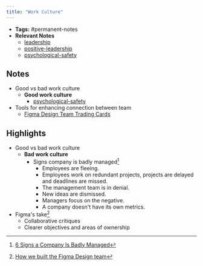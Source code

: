 ```yaml
---
title: "Work Culture"
---
```


- **Tags:** #permanent-notes 
- **Relevant Notes**
	- [leadership](moc/leadership.md)
	- [positive-leadership](notes/perdev/leadership/positive-leadership.md)
	- [psychological-safety](notes/perdev/mh/psychological-safety.md)

## Notes

- Good vs bad work culture
	- **Good work culture**
		- [psychological-safety](notes/perdev/mh/psychological-safety.md)
- Tools for enhancing connection between team
	- [Figma Design Team Trading Cards](https://www.figma.com/community/file/814575098768004426)

## Highlights
- Good vs bad work culture
	- **Bad work culture**
		- Signs company is badly managed[^2]
			- Employees are fleeing.
			- Employees work on redundant projects, projects are delayed and deadlines are missed.
			- The management team is in denial.
			- New ideas are dismissed.
			- Managers focus on the negative.
			- A company doesn't have its own metrics.
- Figma's take[^1]
	- Collaborative critiques
	- Clearer objectives and areas of ownership

[^1]: [How we built the Figma Design team](https://www.figma.com/blog/how-we-built-the-figma-design-team/)
[^2]: [6 Signs a Company Is Badly Managed](https://www.shrm.org/resourcesandtools/hr-topics/people-managers/pages/badly-managed-companies-.aspx)